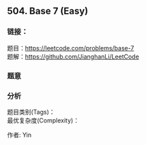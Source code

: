 ## 504. Base 7 (Easy)

### **链接**：
题目：https://leetcode.com/problems/base-7  
题解：https://github.com/JianghanLi/LeetCode

### **题意**



### **分析**  
题目类别(Tags)：  
最优复杂度(Complexity)：  



作者: Yin
